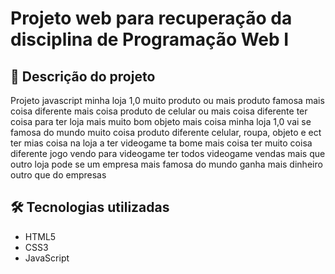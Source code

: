 # Projeto web para recuperação da disciplina de Programação Web I

## 🚀 Descrição do projeto
Projeto javascript minha loja 1,0 muito produto ou mais produto famosa mais coisa diferente mais coisa produto de celular ou mais coisa diferente ter coisa para ter loja mais muito bom objeto mais coisa minha loja 1,0 vai se famosa do mundo muito coisa produto diferente celular, roupa, objeto e ect ter mias coisa na loja a ter videogame ta bome mais coisa ter muito coisa diferente jogo vendo para videogame ter todos videogame vendas mais que outro loja pode se um empresa mais famosa do mundo ganha mais dinheiro outro que do empresas 

## 🛠️ Tecnologias utilizadas
* HTML5
* CSS3
* JavaScript
